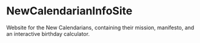 # NewCalendarianInfoSite
Website for the New Calendarians, containing their mission, manifesto, and an interactive birthday calculator.
